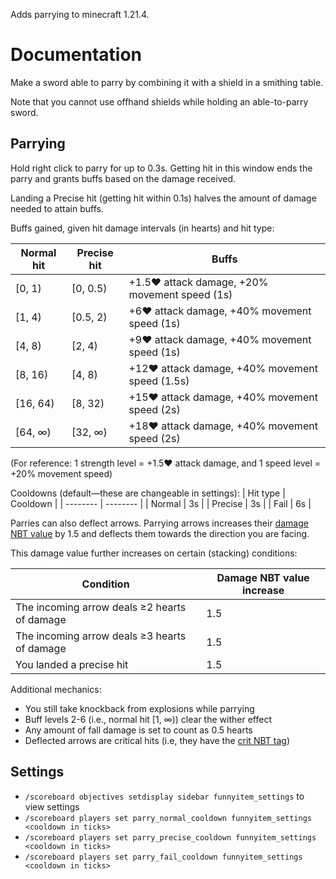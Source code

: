 Adds parrying to minecraft 1.21.4.

# Documentation

Make a sword able to parry by combining it with a shield in a smithing table.

Note that you cannot use offhand shields while holding an able-to-parry sword.

## Parrying

Hold right click to parry for up to 0.3s. Getting hit in this window ends the parry
and grants buffs based on the damage received.

Landing a Precise hit (getting hit within 0.1s) halves the amount of damage needed
to attain buffs.

Buffs gained, given hit damage intervals (in hearts) and hit type: 

| Normal hit | Precise hit | Buffs |
| ---------- | ----------- | ----- |
| [0, 1) | [0, 0.5) | +1.5❤️ attack damage, +20% movement speed (1s) |
| [1, 4) | [0.5, 2) | +6❤️ attack damage, +40% movement speed (1s) |
| [4, 8) | [2, 4) | +9❤️ attack damage, +40% movement speed (1s) |
| [8, 16) | [4, 8) | +12❤️ attack damage, +40% movement speed (1.5s) |
| [16, 64) | [8, 32) | +15❤️ attack damage, +40% movement speed (2s) |
| [64, ∞) | [32, ∞) | +18❤️ attack damage, +40% movement speed (2s) |

(For reference: 1 strength level = +1.5❤️ attack damage, and 1 speed level = +20% movement speed)

Cooldowns (default—these are changeable in settings):
| Hit type | Cooldown |
| -------- | -------- |
| Normal   | 3s       |
| Precise  | 3s       |
| Fail     | 6s       |

Parries can also deflect arrows.
Parrying arrows increases their [damage NBT value](https://minecraft.wiki/w/Arrow#Damage)
by 1.5 and deflects them towards the direction you are facing.

This damage value further increases on certain (stacking) conditions:

| Condition | Damage NBT value increase |
| --------- | ------------------------- |
| The incoming arrow deals ≥2 hearts of damage | 1.5 |
| The incoming arrow deals ≥3 hearts of damage | 1.5 |
| You landed a precise hit | 1.5 |

Additional mechanics:
- You still take knockback from explosions while parrying
- Buff levels 2-6 (i.e., normal hit [1, ∞)) clear the wither effect
- Any amount of fall damage is set to count as 0.5 hearts
- Deflected arrows are critical hits (i.e, they have the [crit NBT tag](https://minecraft.wiki/w/Arrow#Damage))

## Settings

- `/scoreboard objectives setdisplay sidebar funnyitem_settings` to view settings
- `/scoreboard players set parry_normal_cooldown funnyitem_settings <cooldown in ticks>`
- `/scoreboard players set parry_precise_cooldown funnyitem_settings <cooldown in ticks>`
- `/scoreboard players set parry_fail_cooldown funnyitem_settings <cooldown in ticks>`

